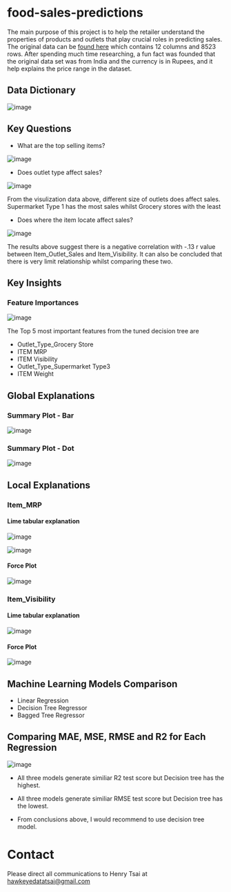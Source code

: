 # food-sales-predictions
The main purpose of this project is to help the retailer understand the properties of products and outlets that play crucial roles in predicting sales. The original data can be [found here](https://datahack.analyticsvidhya.com/contest/practice-problem-big-mart-sales-iii/#About) which contains 12 columns and 8523 rows. After spending much time researching, a fun fact was founded that the original data set was from India and the currency is in Rupees, and it help explains the price range in the dataset.

## Data Dictionary

![image](https://user-images.githubusercontent.com/126204698/229249068-9d421384-691b-4418-9268-4468b9de86ec.png)

## Key Questions

- What are the top selling items?

![image](https://user-images.githubusercontent.com/126204698/229251339-7f9acb61-57cf-43f3-afde-9bbb71f0218d.png)

- Does outlet type affect sales?

![image](https://user-images.githubusercontent.com/126204698/229251379-fde0b3ca-1bec-4ede-ae16-358b44a5260e.png)

From the visulization data above, different size of outlets does affect sales. Supermarket Type 1 has the most sales whilst Grocery stores with the least

- Does where the item locate affect sales?

![image](https://user-images.githubusercontent.com/126204698/229251403-c0a482be-3b0a-4aa9-9fac-86e9b3d447c3.png)

The results above suggest there is a negative correlation with -.13 r value between Item_Outlet_Sales and Item_Visibility. It can also be concluded that there is very limit relationship whilst comparing these two.

## Key Insights

### Feature Importances
![image](https://github.com/hawkeyedatatsai/food-sales-predictions/assets/126204698/f90d358a-68cb-4021-8963-4f48ac4838f1)

The Top 5 most important features from the tuned decision tree are
- Outlet_Type_Grocery Store
- ITEM MRP
- ITEM Visibility
- Outlet_Type_Supermarket Type3
- ITEM Weight

## Global Explanations

### Summary Plot - Bar

![image](https://github.com/hawkeyedatatsai/food-sales-predictions/assets/126204698/d0eb0c70-b23c-4a8e-8ef5-e315e97617a4)

### Summary Plot - Dot

![image](https://github.com/hawkeyedatatsai/food-sales-predictions/assets/126204698/8a97d07c-b7a5-499a-9c46-b81057a8b73e)

## Local Explanations

### Item_MRP

#### Lime tabular explanation
![image](https://github.com/hawkeyedatatsai/food-sales-predictions/assets/126204698/15019fff-fbdf-45ca-8388-f017d82a3887)

![image](https://github.com/hawkeyedatatsai/food-sales-predictions/assets/126204698/52797a18-1ee2-42e0-99bb-9303d2864790)

#### Force Plot
![image](https://github.com/hawkeyedatatsai/food-sales-predictions/assets/126204698/4d9d4fd9-efa2-4ae0-acfb-d74143561e40)

### Item_Visibility

#### Lime tabular explanation
![image](https://github.com/hawkeyedatatsai/food-sales-predictions/assets/126204698/af75bcf3-69c1-4f91-8864-787d8a259fd1)

#### Force Plot
![image](https://github.com/hawkeyedatatsai/food-sales-predictions/assets/126204698/754819a7-cacb-4e3d-b300-b5f88bf6dabc)


## Machine Learning Models Comparison
- Linear Regression
- Decision Tree Regressor
- Bagged Tree Regressor

## Comparing MAE, MSE, RMSE and R2 for Each Regression
![image](https://user-images.githubusercontent.com/126204698/229249968-d5af2506-b237-464b-879c-7c8a5edf5936.png)

- All three models generate similiar R2 test score but Decision tree has the highest.

- All three models generate similiar RMSE test score but Decision tree has the lowest.

- From conclusions above, I would recommend to use decision tree model.

# Contact
Please direct all communications to Henry Tsai at hawkeyedatatsai@gmail.com
